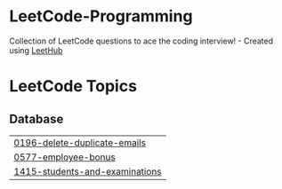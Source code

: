 # LeetCode-Programming
Collection of LeetCode questions to ace the coding interview! - Created using [LeetHub](https://github.com/QasimWani/LeetHub)

<!---LeetCode Topics Start-->
# LeetCode Topics
## Database
|  |
| ------- |
| [0196-delete-duplicate-emails](https://github.com/hhosseinian/LeetCode-Programming/tree/master/0196-delete-duplicate-emails) |
| [0577-employee-bonus](https://github.com/hhosseinian/LeetCode-Programming/tree/master/0577-employee-bonus) |
| [1415-students-and-examinations](https://github.com/hhosseinian/LeetCode-Programming/tree/master/1415-students-and-examinations) |
<!---LeetCode Topics End-->